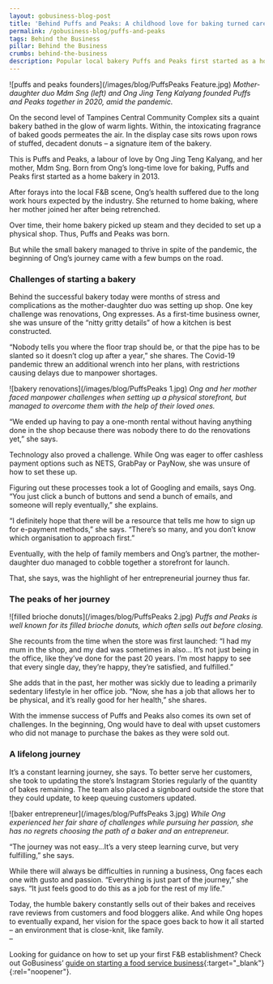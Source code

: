 ```yaml
---
layout: gobusiness-blog-post
title: 'Behind Puffs and Peaks: A childhood love for baking turned career'
permalink: /gobusiness-blog/puffs-and-peaks
tags: Behind the Business
pillar: Behind the Business
crumbs: behind-the-business
description: Popular local bakery Puffs and Peaks first started as a home business by a mother-daughter duo. This is their journey.
---
```


![puffs and peaks founders](/images/blog/PuffsPeaks Feature.jpg)
<em>Mother-daughter duo Mdm Sng (left) and Ong Jing Teng Kalyang founded Puffs and Peaks together in 2020, amid the pandemic.</em>

On the second level of Tampines Central Community Complex sits a quaint bakery bathed in the glow of warm lights. Within, the intoxicating fragrance of baked goods permeates the air. In the display case sits rows upon rows of stuffed, decadent donuts – a signature item of the bakery. 

This is Puffs and Peaks, a labour of love by Ong Jing Teng Kalyang, and her mother, Mdm Sng. Born from Ong’s long-time love for baking, Puffs and Peaks first started as a home bakery in 2013.

After forays into the local F&B scene, Ong’s health suffered due to the long work hours expected by the industry. She returned to home baking, where her mother joined her after being retrenched. 

Over time, their home bakery picked up steam and they decided to set up a physical shop. Thus, Puffs and Peaks was born. 

But while the small bakery managed to thrive in spite of the pandemic, the beginning of Ong’s journey came with a few bumps on the road. 

### Challenges of starting a bakery 

Behind the successful bakery today were months of stress and complications as the mother-daughter duo was setting up shop. One key challenge was renovations, Ong expresses. As a first-time business owner, she was unsure of the “nitty gritty details” of how a kitchen is best constructed. 

“Nobody tells you where the floor trap should be, or that the pipe has to be slanted so it doesn’t clog up after a year,” she shares. The Covid-19 pandemic threw an additional wrench into her plans, with restrictions causing delays due to manpower shortages. 

![bakery renovations](/images/blog/PuffsPeaks 1.jpg)
<em>Ong and her mother faced manpower challenges when setting up a physical storefront, but managed to overcome them with the help of their loved ones.</em>

“We ended up having to pay a one-month rental without having anything done in the shop because there was nobody there to do the renovations yet,” she says.

Technology also proved a challenge. While Ong was eager to offer cashless payment options such as NETS, GrabPay or PayNow, she was unsure of how to set these up. 

Figuring out these processes took a lot of Googling and emails, says Ong. “You just click a bunch of buttons and send a bunch of emails, and someone will reply eventually,” she explains.

“I definitely hope that there will be a resource that tells me how to sign up for e-payment methods,” she says. “There’s so many, and you don’t know which organisation to approach first.” 

Eventually, with the help of family members and Ong’s partner, the mother-daughter duo managed to cobble together a storefront for launch.

That, she says, was the highlight of her entrepreneurial journey thus far.  

### The peaks of her journey 

![filled brioche donuts](/images/blog/PuffsPeaks 2.jpg)
<em>Puffs and Peaks is well known for its filled brioche donuts, which often sells out before closing.</em>

She recounts from the time when the store was first launched: “I had my mum in the shop, and my dad was sometimes in also… It’s not just being in the office, like they’ve done for the past 20 years. I’m most happy to see that every single day, they’re happy, they’re satisfied, and fulfilled.”

She adds that in the past, her mother was sickly due to leading a primarily sedentary lifestyle in her office job. “Now, she has a job that allows her to be physical, and it’s really good for her health,” she shares. 

With the immense success of Puffs and Peaks also comes its own set of challenges. In the beginning, Ong would have to deal with upset customers who did not manage to purchase the bakes as they were sold out. 

### A lifelong journey 

It’s a constant learning journey, she says. To better serve her customers, she took to updating the store’s Instagram Stories regularly of the quantity of bakes remaining. The team also placed a signboard outside the store that they could update, to keep queuing customers updated. 

![baker entrepreneur](/images/blog/PuffsPeaks 3.jpg)
<em>While Ong experienced her fair share of challenges while pursuing her passion, she has no regrets choosing the path of a baker and an entrepreneur.</em>

“The journey was not easy…It’s a very steep learning curve, but very fulfilling,” she says. 

While there will always be difficulties in running a business, Ong faces each one with gusto and passion. “Everything is just part of the journey,” she says. “It just feels good to do this as a job for the rest of my life.” 

Today, the humble bakery constantly sells out of their bakes and receives rave reviews from customers and food bloggers alike. And while Ong hopes to eventually expand, her vision for the space goes back to how it all started – an environment that is close-knit, like family. 
<br>– 

Looking for guidance on how to set up your first F&B establishment? Check out GoBusiness’ [guide on starting a food service business](https://foodservices.gobusiness.gov.sg/licences/foodservices?src=licence_by_sector){:target="_blank"}{:rel="noopener"}. 
